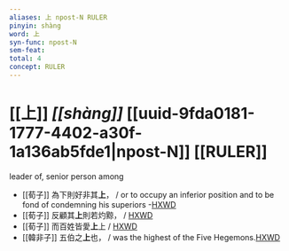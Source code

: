 ```yaml
---
aliases: 上 npost-N RULER
pinyin: shàng
word: 上
syn-func: npost-N
sem-feat: 
total: 4
concept: RULER 
---
```

# [[上]] *[[shàng]]*  [[uuid-9fda0181-1777-4402-a30f-1a136ab5fde1|npost-N]] [[RULER]]
leader of, senior person among
 - [[荀子]] 為下則好非其**上**，
                     / or to occupy an inferior position and to be fond of condemning his superiors -[HXWD](https://hxwd.org/textview.html?location=KR3a0002_tls_005-5a.9)
 - [[荀子]] 反顧其**上**則若灼黥，
                     / [HXWD](https://hxwd.org/textview.html?location=KR3a0002_tls_009-22a.23)
 - [[荀子]] 而百姓皆愛**上**上 / [HXWD](https://hxwd.org/textview.html?location=KR3a0002_tls_010-13a.9)
 - [[韓非子]] 五伯之**上**也， / was the highest of the Five Hegemons.[HXWD](https://hxwd.org/textview.html?location=KR3c0005_tls_039-11a.7)